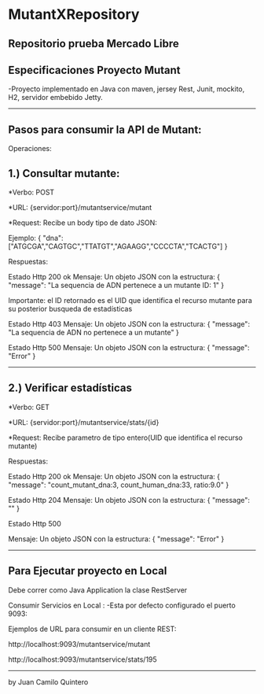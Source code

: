 # MutantXRepository
Repositorio prueba Mercado Libre
------------------------------------------------------------------------------------------------------------------------
Especificaciones Proyecto Mutant
------------------------------------------------------------------------------
-Proyecto implementado en Java con maven, jersey Rest, Junit, mockito, H2, servidor embebido Jetty.

------------------------------------------------------------------------------
Pasos para consumir la API de Mutant:
------------------------------------------------------------------------------------------------------------------------
Operaciones:

1.) Consultar mutante:
------------------------------------------------------------------------------------------------------------------------
*Verbo: POST

*URL: {servidor:port}/mutantservice/mutant

*Request: Recibe un body tipo de dato JSON:

Ejemplo: 
		{
		"dna":["ATGCGA","CAGTGC","TTATGT","AGAAGG","CCCCTA","TCACTG"]
		}

Respuestas:

Estado Http 200 ok
Mensaje: 
Un objeto JSON con la estructura:
{
    "message": "La sequencia de ADN pertenece a un mutante  ID:  1"
}

Importante: el ID retornado es el UID que identifica el recurso mutante para su posterior busqueda de estadísticas


Estado Http 403
Mensaje:
Un objeto JSON con la estructura:
{
    "message": "La sequencia de ADN no pertenece a un mutante"
}

Estado Http 500
Mensaje:
Un objeto JSON con la estructura:
{
    "message": "Error"
}

-------------------------------------------------------------------------------------------------------------------------
2.) Verificar estadísticas
------------------------------------------------------------------------------------------------------------------------- 
*Verbo: GET

*URL: {servidor:port}/mutantservice/stats/{id}

*Request: Recibe parametro de tipo entero(UID que identifica el recurso mutante)

Respuestas:

Estado Http 200 ok
Mensaje: 
Un objeto JSON con la estructura:
{
  "message": "count_mutant_dna:3, count_human_dna:33, ratio:9.0"
}


Estado Http 204
Mensaje:
Un objeto JSON con la estructura:
{
    "message": ""
}

Estado Http 500

Mensaje:
Un objeto JSON con la estructura:
{
    "message": "Error"
}

-----------------------------------------------------------------------------------------------------------------------------
Para Ejecutar proyecto en Local
------------------------------------------------------------------------------------------------------------------------------
Debe correr como Java Application la clase RestServer

Consumir Servicios en Local :
-Esta por defecto configurado el puerto 9093: 

Ejemplos de URL para consumir en un cliente REST:

http://localhost:9093/mutantservice/mutant

http://localhost:9093/mutantservice/stats/195


------------------------------------------------------------------------------------------------------------------------------
by Juan Camilo Quintero 